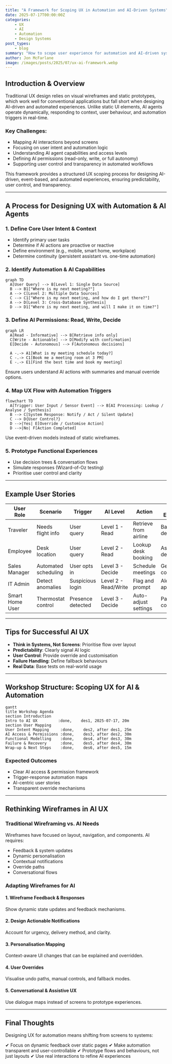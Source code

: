 ```yaml
---
title: "A Framework for Scoping UX in Automation and AI-Driven Systems"
date: 2025-07-17T00:00:00Z
categories:
    - UX
    - AI
    - Automation
    - Design Systems
post_types:
    - blog
summary: "How to scope user experience for automation and AI-driven systems through intent-based, event-driven UX frameworks."
author: Jon McFarlane
image: /images/posts/2025/07/ux-ai-framework.webp
---
```


## Introduction & Overview

Traditional UX design relies on visual wireframes and static prototypes, which work well for conventional applications but fall short when designing AI-driven and automated experiences. Unlike static UI elements, AI agents operate dynamically, responding to context, user behaviour, and automation triggers in real-time.

### Key Challenges:

* Mapping AI interactions beyond screens
* Focusing on user intent and automation logic
* Understanding AI agent capabilities and access levels
* Defining AI permissions (read-only, write, or full autonomy)
* Supporting user control and transparency in automated workflows

This framework provides a structured UX scoping process for designing AI-driven, event-based, and automated experiences, ensuring predictability, user control, and transparency.

---

## A Process for Designing UX with Automation & AI Agents

### 1. Define Core User Intent & Context

* Identify primary user tasks
* Determine if AI actions are proactive or reactive
* Define environment (e.g., mobile, smart home, workplace)
* Determine continuity (persistent assistant vs. one-time automation)

### 2. Identify Automation & AI Capabilities

```mermaid
graph TD
  A[User Query] --> B[Level 1: Single Data Source]
  B --> B1["Where is my next meeting?"]
  A --> C[Level 2: Multiple Data Sources]
  C --> C1["Where is my next meeting, and how do I get there?"]
  A --> D[Level 3: Cross-Database Synthesis]
  D --> D1["Where is my next meeting, and will I make it on time?"]
```

### 3. Define AI Permissions: Read, Write, Decide

```mermaid
graph LR
  A[Read - Informative] --> B[Retrieve info only]
  C[Write - Actionable] --> D[Modify with confirmation]
  E[Decide - Autonomous] --> F[Autonomous decisions]
  
  A -.-> A1[What is my meeting schedule today?]
  C -.-> C1[Book me a meeting room at 3 PM]
  E -.-> E1[Find the best time and book my meeting]
```

Ensure users understand AI actions with summaries and manual override options.

### 4. Map UX Flow with Automation Triggers

```mermaid
flowchart TD
  A[Trigger: User Input / Sensor Event] --> B[AI Processing: Lookup / Analyse / Synthesis]
  B --> C[System Response: Notify / Act / Silent Update]
  C --> D{User Control?}
  D -->|Yes| E[Override / Customise Action]
  D -->|No| F[Action Completed]
```

Use event-driven models instead of static wireframes.

### 5. Prototype Functional Experiences

* Use decision trees & conversation flows
* Simulate responses (Wizard-of-Oz testing)
* Prioritise user control and clarity

---

## Example User Stories

| User Role       | Scenario             | Trigger           | AI Level             | Action                | User Experience      |
| --------------- | -------------------- | ----------------- | -------------------- | --------------------- | -------------------- |
| Traveler        | Needs flight info    | User query        | Level 1 - Read       | Retrieve from airline | Basic flight details |
| Employee        | Desk location        | User query        | Level 2 - Read       | Lookup desk booking   | Assigned desk shown  |
| Sales Manager   | Automated scheduling | User opts in      | Level 3 - Decide     | Schedule meetings     | Get confirmations    |
| IT Admin        | Detect anomalies     | Suspicious login  | Level 2 - Read/Write | Flag and prompt       | Alert with approval  |
| Smart Home User | Thermostat control   | Presence detected | Level 3 - Decide     | Auto-adjust settings  | Passive comfort      |

---

## Tips for Successful AI UX

* **Think in Systems, Not Screens**: Prioritise flow over layout
* **Predictability**: Clearly signal AI logic
* **User Control**: Provide override and customisation
* **Failure Handling**: Define fallback behaviours
* **Real Data**: Base tests on real-world usage

---

## Workshop Structure: Scoping UX for AI & Automation

```mermaid
gantt
title Workshop Agenda
section Introduction
Intro to AI UX         :done,    des1, 2025-07-17, 20m
section User Mapping
User Intent Mapping     :done,    des2, after des1, 25m
AI Access & Permissions :done,    des3, after des2, 30m
Functional Modelling    :done,    des4, after des3, 30m
Failure & Recovery      :done,    des5, after des4, 30m
Wrap-up & Next Steps    :done,    des6, after des5, 15m
```

### Expected Outcomes

* Clear AI access & permission framework
* Trigger-response automation maps
* AI-centric user stories
* Transparent override mechanisms

---

## Rethinking Wireframes in AI UX

### Traditional Wireframing vs. AI Needs

Wireframes have focused on layout, navigation, and components. AI requires:

* Feedback & system updates
* Dynamic personalisation
* Contextual notifications
* Override paths
* Conversational flows

### Adapting Wireframes for AI

#### 1. Wireframe Feedback & Responses

Show dynamic state updates and feedback mechanisms.

#### 2. Design Actionable Notifications

Account for urgency, delivery method, and clarity.

#### 3. Personalisation Mapping

Context-aware UI changes that can be explained and overridden.

#### 4. User Overrides

Visualise undo paths, manual controls, and fallback modes.

#### 5. Conversational & Assistive UX

Use dialogue maps instead of screens to prototype experiences.

---

## Final Thoughts

Designing UX for automation means shifting from screens to systems:

✔ Focus on dynamic feedback over static pages
✔ Make automation transparent and user-controllable
✔ Prototype flows and behaviours, not just layouts
✔ Use real interactions to refine AI experiences
